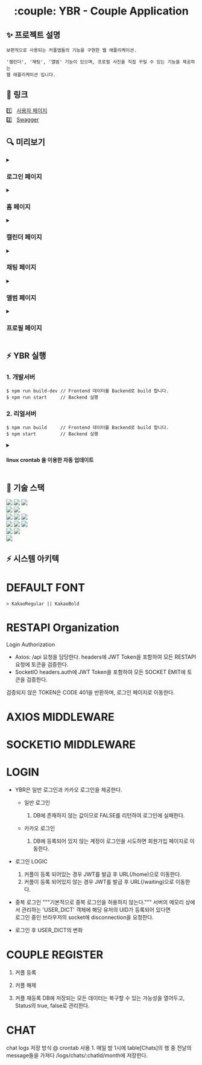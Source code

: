 <div align="center">
    <h1> :couple: YBR - Couple Application</h1>
</div>

<div align="left">

## ✨ 프로젝트 설명
```
보편적으로 사용되는 커플앱들의 기능을 구현한 웹 애플리케이션.

'캘린더', '채팅', '앨범' 기능이 있으며, 프로필 사진을 직접 꾸밀 수 있는 기능을 제공하는
웹 애플리케이션 입니다. 
```
## :link: 링크
1️⃣ &nbsp; <a href="https://ybr.pritras.com" target="_blank">사용자 페이지</a>
<br>
2️⃣ &nbsp; <a href="https://ybr.pritras.com/api-docs" target="_blank">Swagger</a>

## 🔍 미리보기

<details>
<summary><h3>로그인 페이지</h3></summary>

![image](https://github.com/primero-pjh/ybr/assets/58695375/5ff903e6-0467-4192-8178-be7a05dfc9e7)
</details>
<details>
<summary><h3>홈 페이지</h3></summary>

![image](https://github.com/primero-pjh/ybr/assets/58695375/39999459-1de2-4e34-8f98-9535b5c7fd84)
</details>
<details>
<summary><h3>캘린더 페이지</h3></summary>

![image](https://github.com/primero-pjh/ybr/assets/58695375/dc7d1d16-50d2-4728-a63a-ff753420217f)
</details>
<details>
<summary><h3>채팅 페이지</h3></summary>

![image](https://github.com/primero-pjh/ybr/assets/58695375/caf433c0-c592-4492-96f6-f1e821e94068)
</details>
<details>
<summary><h3>앨범 페이지</h3></summary>

![image](https://github.com/primero-pjh/ybr/assets/58695375/3a66e4a3-f3b8-4803-ade9-159d2127a7d0)
</details>
<details>
<summary><h3>프로필 페이지</h3></summary>

![image](https://github.com/primero-pjh/ybr/assets/58695375/64abace4-c92f-42c7-bee3-d036aeed681d)
</details>


## :zap: YBR 실행

### 1. 개발서버 
```
$ npm run build-dev // Frontend 데이터를 Backend로 build 합니다.
$ npm run start     // Backend 실행
```
### 2. 리얼서버
```
$ npm run build     // Frontend 데이터를 Backend로 build 합니다.
$ npm start         // Backend 실행
```

<details>
    <summary><h4>linux crontab 을 이용한 자동 업데이트</h4></summary>
    - crontab list
    - code
</details>
    
## :hammer: 기술 스택
    
<img src="https://img.shields.io/badge/Vue-4FC08D?style=for-the-badge&logo=Vue.js&logoColor=white">    
<img src="https://img.shields.io/badge/Quasar-050A14?style=for-the-badge&logo=Quasar&logoColor=white"> 
<img src="https://img.shields.io/badge/nodejs-339933?style=for-the-badge&logo=nodedotjs&logoColor=white"> 
<br>
<img src="https://img.shields.io/badge/Express-000000?style=for-the-badge&logo=express&logoColor=white">
<img src="https://img.shields.io/badge/SocketIO-010101?style=for-the-badge&logo=socketdotio&logoColor=white"> 
<br>
<img src="https://img.shields.io/badge/AXIOS-5A29E4?style=for-the-badge&logo=axios&logoColor=white">    
<img src="https://img.shields.io/badge/JWT-000000?style=for-the-badge&logo=&logoColor=white">    
<img src="https://img.shields.io/badge/Toast-000000?style=for-the-badge&logo=&logoColor=white">    
<br>
<img src="https://img.shields.io/badge/MySQL-4479A1?style=for-the-badge&logo=MySQL&logoColor=white">
<img src="https://img.shields.io/badge/Linux-FCC624?style=for-the-badge&logo=linux&logoColor=white"> 
<img src="https://img.shields.io/badge/nginx-009639?style=for-the-badge&logo=nginx&logoColor=white"> 
<br>
<img src="https://img.shields.io/badge/swagger-85EA2D?style=for-the-badge&logo=swagger&logoColor=white">
<img src="https://img.shields.io/badge/github-181717?style=for-the-badge&logo=github&logoColor=white">
<br>
<img src="https://img.shields.io/badge/kakao-FFCD00?style=for-the-badge&logo=kakao&logoColor=white">
</div>


## ⚡ 시스템 아키텍


# DEFAULT FONT
    > KakaoRegular || KakaoBold

# RESTAPI Organization
Login Authorization
- Axios: /api 요청을 담당한다.
    headers에 JWT Token을 포함하여 모든 RESTAPI 요청에 토큰을 검증한다.
- SocketIO
    headers.auth에 JWT Token을 포함하여 모든 SOCKET EMIT에 토큰을 검증한다.

검증되지 않은 TOKEN은 CODE 401을 반환하며, 로그인 페이지로 이동한다.

# AXIOS MIDDLEWARE

# SOCKETIO MIDDLEWARE

# LOGIN 
- YBR은 일반 로그인과 카카오 로그인을 제공한다.
    * 일반 로그인
        1. DB에 존재하지 않는 값이므로 FALSE를 리턴하여 로그인에 실패한다.

    * 카카오 로그인
        1. DB에 등록되어 있지 않는 계정이 로그인을 시도하면 회원가입 페이지로 이동한다.
        

* 로그인 LOGIC
    1. 커플이 등록 되어있는 경우
        JWT를 발급 후 URL(/home)으로 이동한다.
    2. 커플이 등록 되어있지 않는 경우 
        JWT를 발급 후 URL(/waiting)으로 이동한다.
    
* 중복 로그인
    """기본적으로 중복 로그인을 허용하지 않는다."""
    서버의 메모리 상에서 관리하는 'USER_DICT' 객체에 해당 유저의 UID가 등록되어 있다면  
    로그인 중인 브라우저의 socket에 disconnection을 요청한다. 

* 로그인 후 USER_DICT의 변화


# COUPLE REGISTER
1. 커플 등록

2. 커플 해제

3. 커플 재등록
    DB에 저장되는 모든 데이터는 복구할 수 있는 가능성을 열어두고,  Status의 true, false로 관리한다.


    
# CHAT
chat logs 저장 방식
    @ crontab 사용
    1. 매일 밤 1시에 table[Chats]의 행 중 전날의 message들을 가져다 /logs/chats/:chatId/month에 저장한다.
    

